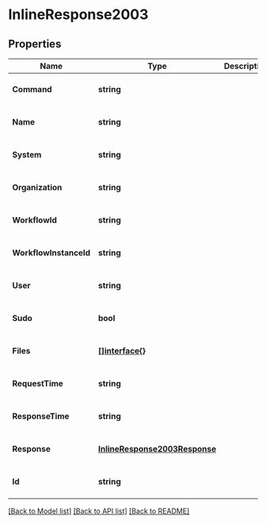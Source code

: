 # InlineResponse2003

## Properties
Name | Type | Description | Notes
------------ | ------------- | ------------- | -------------
**Command** | **string** |  | [optional] [default to null]
**Name** | **string** |  | [optional] [default to null]
**System** | **string** |  | [optional] [default to null]
**Organization** | **string** |  | [optional] [default to null]
**WorkflowId** | **string** |  | [optional] [default to null]
**WorkflowInstanceId** | **string** |  | [optional] [default to null]
**User** | **string** |  | [optional] [default to null]
**Sudo** | **bool** |  | [optional] [default to null]
**Files** | [**[]interface{}**](interface{}.md) |  | [optional] [default to null]
**RequestTime** | **string** |  | [optional] [default to null]
**ResponseTime** | **string** |  | [optional] [default to null]
**Response** | [**InlineResponse2003Response**](inline_response_200_3_response.md) |  | [optional] [default to null]
**Id** | **string** |  | [optional] [default to null]

[[Back to Model list]](../README.md#documentation-for-models) [[Back to API list]](../README.md#documentation-for-api-endpoints) [[Back to README]](../README.md)


